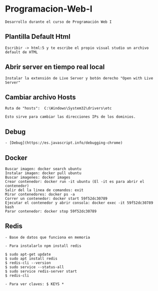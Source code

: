 # Programacion-Web-I #
    
    Desarrollo durante el curso de Programación Web I

## Plantilla Default Html ##

    Escribir -> html:5 y te escribe el propio visual studio un archivo default de HTML

## Abrir server en tiempo real local ##

    Instalar la extensión de Live Server y botón derecho "Open with Live Server"

## Cambiar archivo Hosts ##

    Ruta de "hosts":  C:\Windows\System32\drivers\etc

    Esto sirve para cambiar las direcciones IPs de los dominios.

## Debug ##

    - [Debug](https://es.javascript.info/debugging-chrome)

## Docker ##

    Buscar imagen: docker search ubuntu
    Instalar imagen: docker pull ubuntu
    Buscar imagenes: docker images
    Crear contenedor: docker run -it ubuntu (El -it es para abrir el contenedor)
    Salir del la linea de comandos: exit
    Mirar contenedores: docker ps -a
    Correr un contenedor: docker start 59f52dc30789
    Ejecutar el contenedor y abrir consola: docker exec -it 59f52dc30789 bash
    Parar contenedor: docker stop 59f52dc30789

## Redis ##

    - Base de datos que funciona en memoria

    - Para instalarlo npm install redis

    $ sudo apt-get update
    $ sudo apt install redis
    $ redis-cli --version
    $ sudo service --status-all
    $ sudo service redis-server start
    $ redis-cli

    - Para ver claves: $ KEYS *